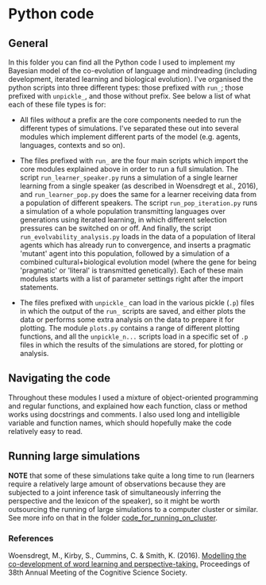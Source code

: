 # Python code

## General
In this folder you can find all the Python code I used to implement my Bayesian model of the co-evolution of language and mindreading (including development, iterated learning and biological evolution). I've organised the python scripts into three different types: those prefixed with `run_`; those prefixed with `unpickle_`, and those without prefix. See below a list of what each of these file types is for: 

* All files *without* a prefix are the core components needed to run the different types of simulations. I've separated these out into several modules which implement different parts of the model (e.g. agents, languages, contexts and so on). 

* The files prefixed with `run_` are the four main scripts which import the core modules explained above in order to run a full simulation. The script `run_learner_speaker.py` runs a simulation of a single learner learning from a single speaker (as described in Woensdregt et al., 2016), and `run_learner_pop.py` does the same for a learner receiving data from a population of different speakers. The script `run_pop_iteration.py` runs a simulation of a whole population transmitting languages over generations using iterated learning, in which different selection pressures can be switched on or off. And finally, the script `run_evolvability_analysis.py` loads in the data of a population of literal agents which has already run to convergence, and inserts a pragmatic 'mutant' agent into this population, followed by a simulation of a combined cultural+biological evolution model (where the gene for being 'pragmatic' or 'literal' is transmitted genetically). Each of these main modules starts with a list of parameter settings right after the import statements.

* The files prefixed with `unpickle_` can load in the various pickle (`.p`) files in which the output of the `run_` scripts are saved, and either plots the data or performs some extra analysis on the data to prepare it for plotting. The module `plots.py` contains a range of different plotting functions, and all the `unpickle_n...` scripts load in a specific set of `.p` files in which the results of the simulations are stored, for plotting or analysis.

## Navigating the code
Throughout these modules I used a mixture of object-oriented programming and regular functions, and explained how each function, class or method works using docstrings and comments. I also used long and intelligible variable and function names, which should hopefully make the code relatively easy to read.

## Running large simulations
**NOTE** that some of these simulations take quite a long time to run (learners require a relatively large amount of observations because they are subjected to a joint inference task of simultaneously inferring the perspective and the lexicon of the speaker), so it might be worth outsourcing the running of large simulations to a computer cluster or similar. See more info on that in the folder [code_for_running_on_cluster](https://github.com/marieke-woensdregt/model_coevolution_language_mindreading/tree/master/code_for_running_on_cluster).


### References
Woensdregt, M., Kirby, S., Cummins, C. & Smith, K. (2016). [Modelling the co-development of word learning and perspective-taking.](https://mindmodeling.org/cogsci2016/papers/0222/paper0222.pdf) Proceedings of 38th Annual Meeting of the Cognitive Science Society.

